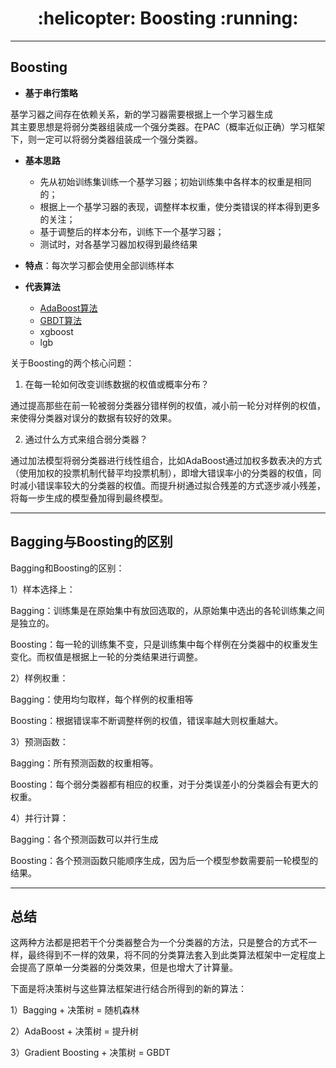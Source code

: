 <h1 align = "center">:helicopter: Boosting :running:</h1>

---

## Boosting

 - **基于串行策略**
 
基学习器之间存在依赖关系，新的学习器需要根据上一个学习器生成<br>
其主要思想是将弱分类器组装成一个强分类器。在PAC（概率近似正确）学习框架下，则一定可以将弱分类器组装成一个强分类器。

 - **基本思路**
    - 先从初始训练集训练一个基学习器；初始训练集中各样本的权重是相同的；
    - 根据上一个基学习器的表现，调整样本权重，使分类错误的样本得到更多的关注；
    - 基于调整后的样本分布，训练下一个基学习器；
    - 测试时，对各基学习器加权得到最终结果
 
 - **特点**：每次学习都会使用全部训练样本
 - **代表算法**
    - [AdaBoost算法](https://blog.csdn.net/guyuealian/article/details/70995333)
    - [GBDT算法](http://www.jianshu.com/p/005a4e6ac775)
    - xgboost
    - lgb

关于Boosting的两个核心问题：

1. 在每一轮如何改变训练数据的权值或概率分布？

通过提高那些在前一轮被弱分类器分错样例的权值，减小前一轮分对样例的权值，来使得分类器对误分的数据有较好的效果。

2. 通过什么方式来组合弱分类器？

通过加法模型将弱分类器进行线性组合，比如AdaBoost通过加权多数表决的方式（使用加权的投票机制代替平均投票机制），即增大错误率小的分类器的权值，同时减小错误率较大的分类器的权值。而提升树通过拟合残差的方式逐步减小残差，将每一步生成的模型叠加得到最终模型。


---
## Bagging与Boosting的区别

Bagging和Boosting的区别：

1）样本选择上：

Bagging：训练集是在原始集中有放回选取的，从原始集中选出的各轮训练集之间是独立的。

Boosting：每一轮的训练集不变，只是训练集中每个样例在分类器中的权重发生变化。而权值是根据上一轮的分类结果进行调整。

2）样例权重：

Bagging：使用均匀取样，每个样例的权重相等

Boosting：根据错误率不断调整样例的权值，错误率越大则权重越大。

3）预测函数：

Bagging：所有预测函数的权重相等。

Boosting：每个弱分类器都有相应的权重，对于分类误差小的分类器会有更大的权重。

4）并行计算：

Bagging：各个预测函数可以并行生成

Boosting：各个预测函数只能顺序生成，因为后一个模型参数需要前一轮模型的结果。

--- 

## 总结

这两种方法都是把若干个分类器整合为一个分类器的方法，只是整合的方式不一样，最终得到不一样的效果，将不同的分类算法套入到此类算法框架中一定程度上会提高了原单一分类器的分类效果，但是也增大了计算量。

下面是将决策树与这些算法框架进行结合所得到的新的算法：

1）Bagging + 决策树 = 随机森林

2）AdaBoost + 决策树 = 提升树

3）Gradient Boosting + 决策树 = GBDT
